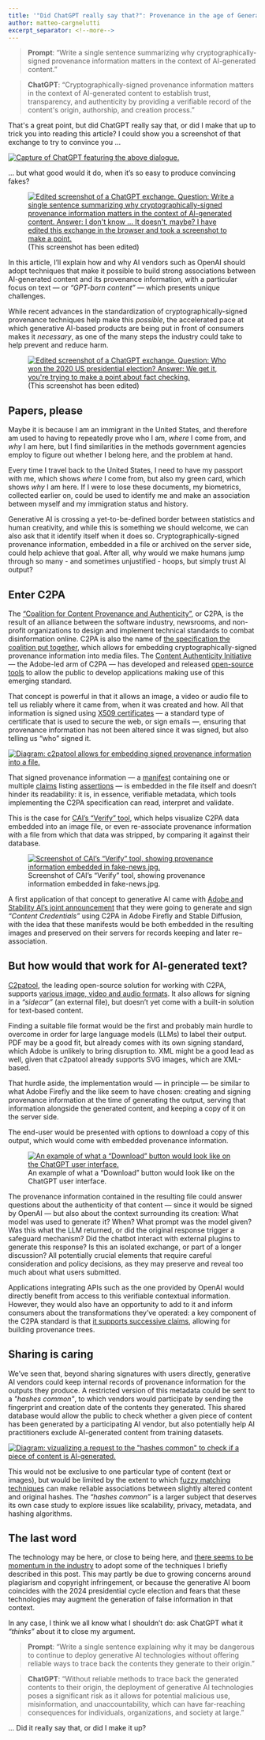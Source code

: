 ```yaml
---
title: '"Did ChatGPT really say that?": Provenance in the age of Generative AI.'
author: matteo-cargnelutti
excerpt_separator: <!--more-->
---
```


> **Prompt**:
> “Write a single sentence summarizing why cryptographically-signed provenance information matters in the context of AI-generated content.”

> **ChatGPT**:
> “Cryptographically-signed provenance information matters in the context of AI-generated content to establish trust, transparency, and authenticity by providing a verifiable record of the content's origin, authorship, and creation process.”

That's a great point, but did ChatGPT really say that, or did I make that up to trick you into reading this article? I could show you a screenshot of that exchange to try to convince you …

<a href="https://lil-blog-media.s3.amazonaws.com/f276b0c4-01.webp">
    <img src="https://lil-blog-media.s3.amazonaws.com/f276b0c4-01.webp" alt="Capture of ChatGPT featuring the above dialogue."/>
</a>

… but what good would it do, when it’s so easy to produce convincing fakes?

<!-- more -->

<figure>
    <a href="https://lil-blog-media.s3.amazonaws.com/f276b0c4-02.webp">
        <img src="https://lil-blog-media.s3.amazonaws.com/f276b0c4-02.webp" alt="Edited screenshot of a ChatGPT exchange. Question: Write a single sentence summarizing why cryptographically-signed provenance information matters in the context of Al-generated content. Answer: I don't know ... It doesn't, maybe? I have edited this exchange in the browser and took a screenshot to make a point."/>
    </a>
    <figcaption>(This screenshot has been edited)</figcaption>
</figure>

In this article, I’ll explain how and why AI vendors such as OpenAI should adopt techniques that make it possible to build strong associations between AI-generated content and its provenance information, with a particular focus on text — or _“GPT-born content”_ — which presents unique challenges. 

While recent advances in the standardization of cryptographically-signed provenance techniques help make this _possible_, the accelerated pace at which generative AI-based products are being put in front of consumers makes it _necessary_, as one of the many steps the industry could take to help prevent and reduce harm.

<figure>
    <a href="https://lil-blog-media.s3.amazonaws.com/f276b0c4-03.webp">
        <img src="https://lil-blog-media.s3.amazonaws.com/f276b0c4-03.webp" alt="Edited screenshot of a ChatGPT exchange. Question: Who won the 2020 US presidential election? Answer: We get it, you're trying to make a point about fact checking."/>
    </a>
    <figcaption>(This screenshot has been edited)</figcaption>
</figure>

## Papers, please

Maybe it is because I am an immigrant in the United States, and therefore am used to having to repeatedly prove who I am, _where_ I come from, and _why_ I am here, but I find similarities in the methods government agencies employ to figure out whether I belong here, and the problem at hand.

Every time I travel back to the United States, I need to have my passport with me, which shows _where_ I come from, but also my green card, which shows _why_ I am here. If I were to lose these documents, my biometrics, collected earlier on, could be used to identify me and make an association between myself and my immigration status and history.

Generative AI is crossing a yet-to-be-defined border between statistics and human creativity, and while this is something we should welcome, we can also ask that it identify itself when it does so. Cryptographically-signed provenance information, embedded in a file or archived on the server side, could help achieve that goal. After all, why would we make humans jump through so many - and sometimes unjustified - hoops, but simply trust AI output?

## Enter C2PA 

The [“Coalition for Content Provenance and Authenticity”](https://c2pa.org/), or C2PA, is the result of an alliance between the software industry, newsrooms, and non-profit organizations to design and implement technical standards to combat disinformation online. C2PA is also the name of [the specification the coalition put together](https://c2pa.org/specifications/specifications/1.3/index.html), which allows for embedding cryptographically-signed provenance information into media files. The [Content Authenticity Initiative](https://contentauthenticity.org/) — the Adobe-led arm of C2PA — has developed and released [open-source tools](https://opensource.contentauthenticity.org/) to allow the public to develop applications making use of this emerging standard. 

That concept is powerful in that it allows an image, a video or audio file to tell us reliably where it came from, when it was created and how. All that information is signed using [X509 certificates](https://en.wikipedia.org/wiki/X.509) — a standard type of certificate that is used to secure the web, or sign emails —, ensuring that provenance information has not been altered since it was signed, but also telling us “who” signed it. 

<a href="https://lil-blog-media.s3.amazonaws.com/f276b0c4-04.webp">
    <img src="https://lil-blog-media.s3.amazonaws.com/f276b0c4-04.webp" alt="Diagram: c2patool allows for embedding signed provenance information into a file."/>
</a>

That signed provenance information — a [manifest](https://c2pa.org/specifications/specifications/1.3/specs/C2PA_Specification.html#_manifests) containing one or multiple [claims](https://c2pa.org/specifications/specifications/1.3/specs/C2PA_Specification.html#_claims) listing [assertions](https://c2pa.org/specifications/specifications/1.3/specs/C2PA_Specification.html#_assertions) — is embedded in the file itself and doesn’t hinder its readability: it is, in essence, verifiable metadata, which tools implementing the C2PA specification can read, interpret and validate. 

This is the case for [CAI’s “Verify” tool](https://verify.contentauthenticity.org/overview?source=https%3A%2F%2Fverify.contentauthenticity.org%2F_app%2Fimmutable%2Fassets%2Ffake-news-2ec11861.jpg), which helps visualize C2PA data embedded into an image file, or even re-associate provenance information with a file from which that data was stripped, by comparing it against their database.

<figure>
    <a href="https://lil-blog-media.s3.amazonaws.com/f276b0c4-05.webp">
        <img src="https://lil-blog-media.s3.amazonaws.com/f276b0c4-05.webp" alt="Screenshot of CAI’s “Verify” tool, showing provenance information embedded in fake-news.jpg."/>
    </a>
    <figcaption>Screenshot of CAI’s “Verify” tool, showing provenance information embedded in fake-news.jpg.</figcaption>
</figure>

A first application of that concept to generative AI came with [Adobe and Stability AI’s joint announcement](https://twitter.com/StabilityAI/status/1647969418624790530) that they were going to generate and sign _“Content Credentials”_ using C2PA in Adobe Firefly and Stable Diffusion, with the idea that these manifests would be both embedded in the resulting images and preserved on their servers for records keeping and later re–association. 

## But how would that work for AI-generated text?

[C2patool](https://github.com/contentauth/c2patool), the leading open-source solution for working with C2PA, supports [various image, video and audio formats](https://github.com/contentauth/c2patool#supported-file-formats). It also allows for signing in a _“sidecar”_ (an external file), but doesn’t yet come with a built-in solution for text-based content. 

Finding a suitable file format would be the first and probably main hurdle to overcome in order for large language models (LLMs) to label their output. PDF may be a good fit, but already comes with its own signing standard, which Adobe is unlikely to bring disruption to. XML might be a good lead as well, given that c2patool already supports SVG images, which are XML-based.

That hurdle aside, the implementation would — in principle — be similar to what Adobe Firefly and the like seem to have chosen: creating and signing provenance information at the time of generating the output, serving that information alongside the generated content, and keeping a copy of it on the server side. 

The end-user would be presented with options to download a copy of this output, which would come with embedded provenance information.

<figure>
    <a href="https://lil-blog-media.s3.amazonaws.com/f276b0c4-06.webp">
        <img src="https://lil-blog-media.s3.amazonaws.com/f276b0c4-06.webp" alt="An example of what a “Download” button would look like on the ChatGPT user interface."/>
    </a>
    <figcaption>An example of what a “Download” button would look like on the ChatGPT user interface.</figcaption>
</figure>

The provenance information contained in the resulting file could answer questions about the authenticity of that content — since it would be signed by OpenAI — but also about the context surrounding its creation: What model was used to generate it? When? What prompt was the model given? Was this what the LLM returned, or did the original response trigger a safeguard mechanism? Did the chatbot interact with external plugins to generate this response? Is this an isolated exchange, or part of a longer discussion? All potentially crucial elements that require careful consideration and policy decisions, as they may preserve and reveal too much about what users submitted. 

Applications integrating APIs such as the one provided by OpenAI would directly benefit from access to this verifiable contextual information. However, they would also have an opportunity to add to it and inform consumers about the transformations they’ve operated: a key component of the C2PA standard is that [it supports successive claims](https://c2pa.org/specifications/specifications/1.3/specs/C2PA_Specification.html#_multiple_claims), allowing for building provenance trees. 

## Sharing is caring

We’ve seen that, beyond sharing signatures with users directly, generative AI vendors could keep internal records of provenance information for the outputs they produce. A restricted version of this metadata could be sent to a _"hashes common"_, to which vendors would participate by sending the fingerprint and creation date of the contents they generated. This shared database would allow the public to check whether a given piece of content has been generated by a participating AI vendor, but also potentially help AI practitioners exclude AI-generated content from training datasets.

<a href="https://lil-blog-media.s3.amazonaws.com/f276b0c4-74.webp">
    <img src="https://lil-blog-media.s3.amazonaws.com/f276b0c4-07.webp" alt='Diagram: vizualizing a request to the "hashes common" to check if a piece of content is AI-generated.'/>
</a>

This would not be exclusive to one particular type of content (text or images), but would be limited by the extent to which [fuzzy matching techniques](https://en.wikipedia.org/wiki/Locality-sensitive_hashing) can make reliable associations between slightly altered content and original hashes. The _“hashes common”_ is a larger subject that deserves its own case study to explore issues like scalability, privacy, metadata, and hashing algorithms.

## The last word

The technology may be here, or close to being here, and [there seems to be momentum in the industry](https://iptc.org/news/google-announces-use-of-iptc-metadata-for-generative-ai-images/) to adopt some of the techniques I briefly described in this post. This may partly be due to growing concerns around plagiarism and copyright infringement, or because the generative AI boom coincides with the 2024 presidential cycle election and fears that these technologies may augment the generation of false information in that context.

In any case, I think we all know what I shouldn’t do: ask ChatGPT what it _“thinks”_ about it to close my argument. 

> **Prompt**:
> “Write a single sentence explaining why it may be dangerous to continue to deploy generative AI technologies without offering reliable ways to trace back the contents they generate to their origin.”

> **ChatGPT**:
> “Without reliable methods to trace back the generated contents to their origin, the deployment of generative AI technologies poses a significant risk as it allows for potential malicious use, misinformation, and unaccountability, which can have far-reaching consequences for individuals, organizations, and society at large.”

… Did it really say that, or did I make it up?
